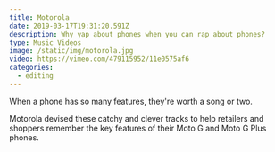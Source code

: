 ```yaml
---
title: Motorola
date: 2019-03-17T19:31:20.591Z
description: Why yap about phones when you can rap about phones?
type: Music Videos
image: /static/img/motorola.jpg
video: https://vimeo.com/479115952/11e0575af6
categories:
  - editing
---
```

When a phone has so many features, they're worth a song or two.

Motorola devised these catchy and clever tracks to help retailers and shoppers remember the key features of their Moto G and Moto G Plus phones.
